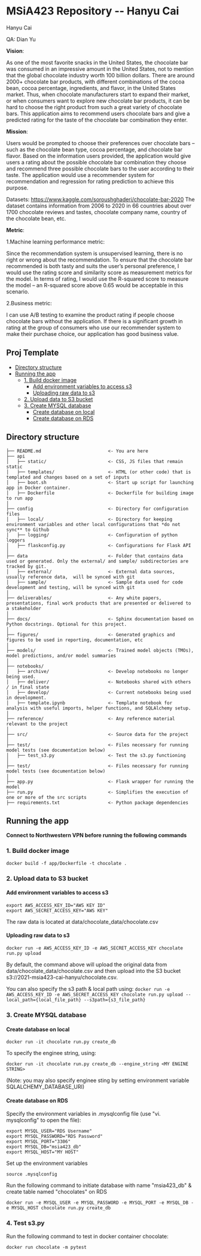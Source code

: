 # MSiA423 Repository -- Hanyu Cai

Hanyu Cai

QA: Dian Yu



**Vision**:

As one of the most favorite snacks in the United States, the chocolate bar was consumed in an impressive amount in the United States, not to mention that the global chocolate industry worth 100 billion dollars. There are around 2000+ chocolate bar products, with different combinations of the cocoa bean, cocoa percentage, ingredients, and flavor, in the United States market. Thus, when chocolate manufacturers start to expand their market, or when consumers want to explore new chocolate bar products, it can be hard to choose the right product from such a great variety of chocolate bars. This application aims to recommend users chocolate bars and give a predicted rating for the taste of the chocolate bar combination they enter.

**Mission**:

Users would be prompted to choose their preferences over chocolate bars – such as the chocolate bean type, cocoa percentage, and chocolate bar flavor. Based on the information users provided, the application would give users a rating about the possible chocolate bar combination they choose and recommend three possible chocolate bars to the user according to their taste. The application would use a recommender system for recommendation and regression for rating prediction to achieve this purpose.

Datasets: https://www.kaggle.com/soroushghaderi/chocolate-bar-2020 The dataset contains information from 2006 to 2020 in 66 countries about over 1700 chocolate reviews and tastes, chocolate company name, country of the chocolate bean, etc.

**Metric**:

1.Machine learning performance metric:

Since the recommendation system is unsupervised learning, there is no right or wrong about the recommendation. To ensure that the chocolate bar recommended is both tasty and suits the user’s personal preference, I would use the rating score and similarity score as measurement metrics for the model. In terms of rating, I would use the R-squared score to measure the model – an R-squared score above 0.65 would be acceptable in this scenario.

2.Business metric:

I can use A/B testing to examine the product rating if people choose chocolate bars without the application. If there is a significant growth in rating at the group of consumers who use our recommender system to make their purchase choice, our application has good business value.


## Proj Template 
<!-- toc -->

- [Directory structure](#directory-structure)
- [Running the app](#running-the-app)
  * [1. Build docker image](#1-build-docker-image)
      - [Add environment variables to access s3](#add-environment-variables-to-access-s3)
      - [Uploading raw data to s3](#uploading-raw-data-to-s3)
  * [2. Upload data to S3 bucket](#2-upload-data-to-s3-bucket)
  * [3. Create MYSQL database](#3-create-mysql-database)
     - [Create database on local](#create-database-on-local)
     - [Create database on RDS](#create-database-on-rds)

<!-- tocstop -->

## Directory structure 

```
├── README.md                         <- You are here
├── api
│   ├── static/                       <- CSS, JS files that remain static
│   ├── templates/                    <- HTML (or other code) that is templated and changes based on a set of inputs
│   ├── boot.sh                       <- Start up script for launching app in Docker container.
│   ├── Dockerfile                    <- Dockerfile for building image to run app  
│
├── config                            <- Directory for configuration files 
│   ├── local/                        <- Directory for keeping environment variables and other local configurations that *do not sync** to Github 
│   ├── logging/                      <- Configuration of python loggers
│   ├── flaskconfig.py                <- Configurations for Flask API 
│
├── data                              <- Folder that contains data used or generated. Only the external/ and sample/ subdirectories are tracked by git. 
│   ├── external/                     <- External data sources, usually reference data,  will be synced with git
│   ├── sample/                       <- Sample data used for code development and testing, will be synced with git
│
├── deliverables/                     <- Any white papers, presentations, final work products that are presented or delivered to a stakeholder 
│
├── docs/                             <- Sphinx documentation based on Python docstrings. Optional for this project. 
│
├── figures/                          <- Generated graphics and figures to be used in reporting, documentation, etc
│
├── models/                           <- Trained model objects (TMOs), model predictions, and/or model summaries
│
├── notebooks/
│   ├── archive/                      <- Develop notebooks no longer being used.
│   ├── deliver/                      <- Notebooks shared with others / in final state
│   ├── develop/                      <- Current notebooks being used in development.
│   ├── template.ipynb                <- Template notebook for analysis with useful imports, helper functions, and SQLAlchemy setup. 
│
├── reference/                        <- Any reference material relevant to the project
│
├── src/                              <- Source data for the project 
│
├── test/                             <- Files necessary for running model tests (see documentation below) 
│   ├── test_s3.py                    <- Test the s3.py functioning
│
├── test/                             <- Files necessary for running model tests (see documentation below)  
│
├── app.py                            <- Flask wrapper for running the model 
├── run.py                            <- Simplifies the execution of one or more of the src scripts  
├── requirements.txt                  <- Python package dependencies 
```

## Running the app

**Connect to Northwestern VPN before running the following commands**

### 1. Build docker image 

`docker build -f app/Dockerfile -t chocolate .`

### 2. Upload data to S3 bucket

#### Add environment variables to access s3
```
export AWS_ACCESS_KEY_ID="AWS KEY ID"
export AWS_SECRET_ACCESS_KEY="AWS KEY"
```

The raw data is located at  data/chocolate_data/chocolate.csv

#### Uploading raw data to s3 
`docker run -e AWS_ACCESS_KEY_ID -e AWS_SECRET_ACCESS_KEY chocolate run.py upload`

By default, the command above will upload the original data from data/chocolate_data/chocolate.csv and then upload into the S3 bucket s3://2021-msia423-cai-hanyu/chocolate.csv.

You can also specify the s3 path & local path using:
`docker run -e AWS_ACCESS_KEY_ID -e AWS_SECRET_ACCESS_KEY chocolate run.py upload --local_path={local_file_path} --s3path={s3_file_path}`

### 3. Create MYSQL database

#### Create database on local

`docker run -it chocolate run.py create_db`

To specify the enginee string, using: 

`docker run -it chocolate run.py create_db --engine_string <MY ENGINE STRING>`

(Note: you may also specify enginee sting by setting environment variable SQLALCHEMY_DATABASE_URI)
 
#### Create database on RDS 
Specify the environment variables in .mysqlconfig file (use "vi. mysqlconfig" to open the file):

```
export MYSQL_USER="RDS Username"
export MYSQL_PASSWORD="RDS Password"
export MYSQL_PORT="3306"
export MYSQL_DB="msia423_db"
export MYSQL_HOST="MY HOST"
```

Set up the environment variables

`source .mysqlconfig`

Run the following command to initiate database with name "msia423_db" & create table named "chocolates" on RDS

`docker run -e MYSQL_USER -e MYSQL_PASSWORD -e MYSQL_PORT -e MYSQL_DB -e MYSQL_HOST chocolate run.py create_db`


### 4. Test s3.py 
Run the following command to test in docker container chocolate:

`docker run chocolate -m pytest`
